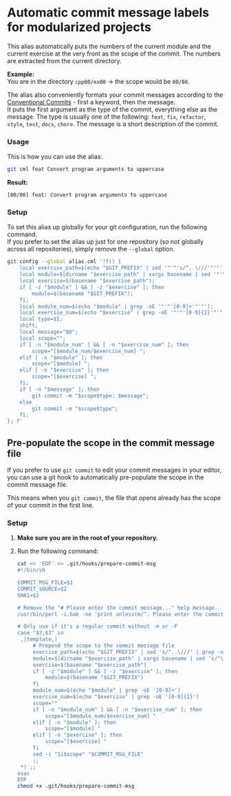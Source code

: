 # Automatic commit message labels for modularized projects

This alias automatically puts the numbers of the current module and the current exercise at the very front as the scope of the commit. The numbers are extracted from the current directory.

**Example:**<br>
You are in the directory `cpp00/ex00` -> the scope would be `00/00`.

The alias also conveniently formats your commit messages according to the [Conventional Commits](https://www.conventionalcommits.org/) - first a keyword, then the message.<br>
It puts the first argument as the type of the commit, everything else as the message. The type is usually one of the following: `feat`, `fix`, `refactor`, `style`, `test`, `docs`, `chore`. The message is a short description of the commit.

### Usage

This is how you can use the alias:

```bash
git cml feat Convert program arguments to uppercase
```

**Result:**

```
[00/00] feat: Convert program arguments to uppercase
```

### Setup

To set this alias up globally for your git configuration, run the following command.<br>
If you prefer to set the alias up just for one repository (so not globally across all repositories), simply remove the `--global` option.

```bash
git config --global alias.cml '!f() {
    local exercise_path=$(echo "$GIT_PREFIX" | sed '"'"'s/^..\///'"'"' | grep -oE '"'"'.*(/|^)ex[0-9]{2}(/|$)'"'"');
    local module=$(dirname "$exercise_path" | xargs basename | sed '"'"'s/^\.$//'"'"');
    local exercise=$(basename "$exercise_path");
    if [ -z "$module" ] && [ -z "$exercise" ]; then
        module=$(basename "$GIT_PREFIX");
    fi;
    local module_num=$(echo "$module" | grep -oE '"'"'[0-9]+'"'"');
    local exercise_num=$(echo "$exercise" | grep -oE '"'"'[0-9]{2}'"'"');
    local type=$1;
    shift;
    local message="$@";
    local scope="";
    if [ -n "$module_num" ] && [ -n "$exercise_num" ]; then
        scope="[$module_num/$exercise_num] ";
    elif [ -n "$module" ]; then
        scope="[$module] ";
    elif [ -n "$exercise" ]; then
        scope="[$exercise] ";
    fi;
    if [ -n "$message" ]; then
        git commit -m "$scope$type: $message";
    else
        git commit -m "$scope$type";
    fi;
}; f'
```

## Pre-populate the scope in the commit message file

If you prefer to use `git commit` to edit your commit messages in your editor, you can use a git hook to automatically pre-populate the scope in the commit message file.

This means when you `git commit`, the file that opens already has the scope of your commit in the first line.

### Setup

1. **Make sure you are in the root of your repository.**

2. Run the following command:
   ```bash
   cat << 'EOF' >> .git/hooks/prepare-commit-msg
   #!/bin/sh

   COMMIT_MSG_FILE=$1
   COMMIT_SOURCE=$2
   SHA1=$3

   # Remove the "# Please enter the commit message..." help message.
   /usr/bin/perl -i.bak -ne 'print unless(m/^. Please enter the commit message/..m/^#$/)' "$COMMIT_MSG_FILE"

   # Only use if it's a regular commit without -m or -F
   case "$2,$3" in
   	,|template,)
   		# Prepend the scope to the commit message file
   		exercise_path=$(echo "$GIT_PREFIX" | sed 's/^..\///' | grep -oE '.*(/|^)ex[0-9]{2}(/|$)')
   		module=$(dirname "$exercise_path" | xargs basename | sed 's/^\.$//')
   		exercise=$(basename "$exercise_path")
   		if [ -z "$module" ] && [ -z "$exercise" ]; then
   			module=$(basename "$GIT_PREFIX")
   		fi
   		module_num=$(echo "$module" | grep -oE '[0-9]+')
   		exercise_num=$(echo "$exercise" | grep -oE '[0-9]{2}')
   		scope=""
   		if [ -n "$module_num" ] && [ -n "$exercise_num" ]; then
   			scope="[$module_num/$exercise_num] "
   		elif [ -n "$module" ]; then
   			scope="[$module] "
   		elif [ -n "$exercise" ]; then
   			scope="[$exercise] "
   		fi
   		sed -i "1i$scope" "$COMMIT_MSG_FILE"
   		;;
   	*) ;;
   esac
   EOF
   chmod +x .git/hooks/prepare-commit-msg
   ```
